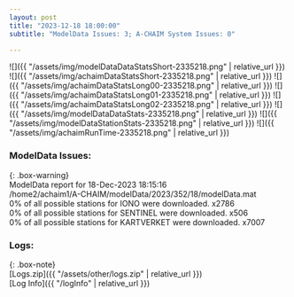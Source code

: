```yaml
---
layout: post
title: "2023-12-18 18:00:00"
subtitle: "ModelData Issues: 3; A-CHAIM System Issues: 0"

---
```


![]({{ "/assets/img/modelDataDataStatsShort-2335218.png" | relative_url }})
![]({{ "/assets/img/achaimDataStatsShort-2335218.png" | relative_url }})
![]({{ "/assets/img/achaimDataStatsLong00-2335218.png" | relative_url }})
![]({{ "/assets/img/achaimDataStatsLong01-2335218.png" | relative_url }})
![]({{ "/assets/img/achaimDataStatsLong02-2335218.png" | relative_url }})
![]({{ "/assets/img/modelDataDataStats-2335218.png" | relative_url }})
![]({{ "/assets/img/modelDataStationStats-2335218.png" | relative_url }})
![]({{ "/assets/img/achaimRunTime-2335218.png" | relative_url }})


### ModelData Issues:  
  
{: .box-warning}  
 ModelData report for 18-Dec-2023 18:15:16   
 /home2/achaim1/A-CHAIM/modelData/2023/352/18/modelData.mat   
 0% of all possible stations for IONO were downloaded. x2786   
 0% of all possible stations for SENTINEL were downloaded. x506   
 0% of all possible stations for KARTVERKET were downloaded. x7007   
  


### Logs:  
  
{: .box-note}  
[Logs.zip]({{ "/assets/other/logs.zip" | relative_url }})  
[Log Info]({{ "/logInfo" | relative_url }})  
